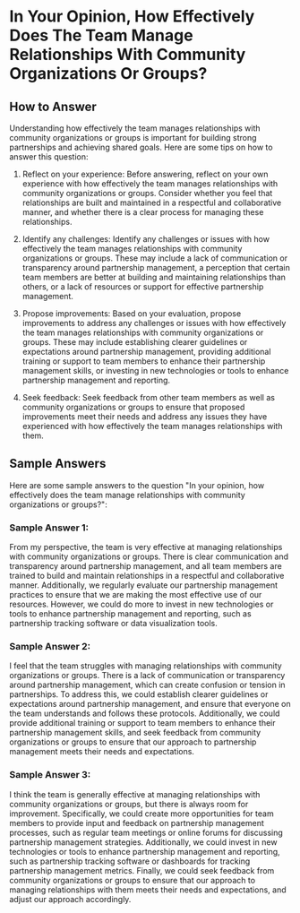 In Your Opinion, How Effectively Does The Team Manage Relationships With Community Organizations Or Groups?
==================================================================================================================================

How to Answer
-------------

Understanding how effectively the team manages relationships with community organizations or groups is important for building strong partnerships and achieving shared goals. Here are some tips on how to answer this question:

1. Reflect on your experience: Before answering, reflect on your own experience with how effectively the team manages relationships with community organizations or groups. Consider whether you feel that relationships are built and maintained in a respectful and collaborative manner, and whether there is a clear process for managing these relationships.

2. Identify any challenges: Identify any challenges or issues with how effectively the team manages relationships with community organizations or groups. These may include a lack of communication or transparency around partnership management, a perception that certain team members are better at building and maintaining relationships than others, or a lack of resources or support for effective partnership management.

3. Propose improvements: Based on your evaluation, propose improvements to address any challenges or issues with how effectively the team manages relationships with community organizations or groups. These may include establishing clearer guidelines or expectations around partnership management, providing additional training or support to team members to enhance their partnership management skills, or investing in new technologies or tools to enhance partnership management and reporting.

4. Seek feedback: Seek feedback from other team members as well as community organizations or groups to ensure that proposed improvements meet their needs and address any issues they have experienced with how effectively the team manages relationships with them.

Sample Answers
--------------

Here are some sample answers to the question "In your opinion, how effectively does the team manage relationships with community organizations or groups?":

### Sample Answer 1:

From my perspective, the team is very effective at managing relationships with community organizations or groups. There is clear communication and transparency around partnership management, and all team members are trained to build and maintain relationships in a respectful and collaborative manner. Additionally, we regularly evaluate our partnership management practices to ensure that we are making the most effective use of our resources. However, we could do more to invest in new technologies or tools to enhance partnership management and reporting, such as partnership tracking software or data visualization tools.

### Sample Answer 2:

I feel that the team struggles with managing relationships with community organizations or groups. There is a lack of communication or transparency around partnership management, which can create confusion or tension in partnerships. To address this, we could establish clearer guidelines or expectations around partnership management, and ensure that everyone on the team understands and follows these protocols. Additionally, we could provide additional training or support to team members to enhance their partnership management skills, and seek feedback from community organizations or groups to ensure that our approach to partnership management meets their needs and expectations.

### Sample Answer 3:

I think the team is generally effective at managing relationships with community organizations or groups, but there is always room for improvement. Specifically, we could create more opportunities for team members to provide input and feedback on partnership management processes, such as regular team meetings or online forums for discussing partnership management strategies. Additionally, we could invest in new technologies or tools to enhance partnership management and reporting, such as partnership tracking software or dashboards for tracking partnership management metrics. Finally, we could seek feedback from community organizations or groups to ensure that our approach to managing relationships with them meets their needs and expectations, and adjust our approach accordingly.
